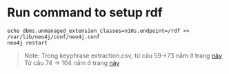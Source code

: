 # Run command to setup rdf

```
echo dbms.unmanaged_extension_classes=n10s.endpoint=/rdf >> /var/lib/neo4j/conf/neo4j.conf
neo4j restart
```

> Note: Trong keyphrase extraction.csv, từ câu 59->73 nằm ở trang [này](http://tuphapdienban.gov.vn/2021/09/22/hoi-dap-phap-luat-ve-luat-giao-thong-duong-bo/)
> Từ câu 74 -> 104 nằm ở trang [này](https://hoatieu.vn/tai-lieu/cau-hoi-tim-hieu-luat-giao-thong-duong-bo-127936)
